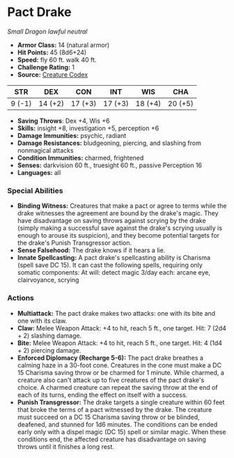 # Pact Drake

*Small* *Dragon* *lawful neutral*

- **Armor Class:** 14 (natural armor)
- **Hit Points:** 45 (8d6+24)
- **Speed:** fly 60 ft. walk 40 ft.
- **Challenge Rating:** 1
- **Source:** [Creature Codex](https://koboldpress.com/kpstore/product/creature-codex-for-5th-edition-dnd/)

| STR | DEX | CON | INT | WIS | CHA |
| --- | --- | --- | --- | --- | --- |
| 9 (-1) | 14 (+2) | 17 (+3) | 17 (+3) | 18 (+4) | 20 (+5) |

- **Saving Throws**: Dex +4, Wis +6
- **Skills:** insight +8, investigation +5, perception +6
- **Damage Immunities:** psychic, radiant
- **Damage Resistances:** bludgeoning, piercing, and slashing from nonmagical attacks
- **Condition Immunities:** charmed, frightened
- **Senses:** darkvision 60 ft., truesight 60 ft., passive Perception 16
- **Languages:** all
### Special Abilities
- **Binding Witness:** Creatures that make a pact or agree to terms while the drake witnesses the agreement are bound by the drake's magic. They have disadvantage on saving throws against scrying by the drake (simply making a successful save against the drake's scrying usually is enough to arouse its suspicion), and they become potential targets for the drake's Punish Transgressor action.
- **Sense Falsehood:** The drake knows if it hears a lie.
- **Innate Spellcasting:** A pact drake's spellcasting ability is Charisma (spell save DC 15). It can cast the following spells, requiring only somatic components: At will: detect magic 3/day each: arcane eye, clairvoyance, scrying
### Actions
- **Multiattack:** The pact drake makes two attacks: one with its bite and one with its claw.
- **Claw:** Melee Weapon Attack: +4 to hit, reach 5 ft., one target. Hit: 7 (2d4 + 2) slashing damage.
- **Bite:** Melee Weapon Attack: +4 to hit, reach 5 ft., one target. Hit: 4 (1d4 + 2) piercing damage.
- **Enforced Diplomacy (Recharge 5-6):** The pact drake breathes a calming haze in a 30-foot cone. Creatures in the cone must make a DC 15 Charisma saving throw or be charmed for 1 minute. While charmed, a creature also can't attack up to five creatures of the pact drake's choice. A charmed creature can repeat the saving throw at the end of each of its turns, ending the effect on itself with a success.
- **Punish Transgressor:** The drake targets a single creature within 60 feet that broke the terms of a pact witnessed by the drake. The creature must succeed on a DC 15 Charisma saving throw or be blinded, deafened, and stunned for 1d6 minutes. The conditions can be ended early only with a dispel magic (DC 15) spell or similar magic. When these conditions end, the affected creature has disadvantage on saving throws until it finishes a long rest.
